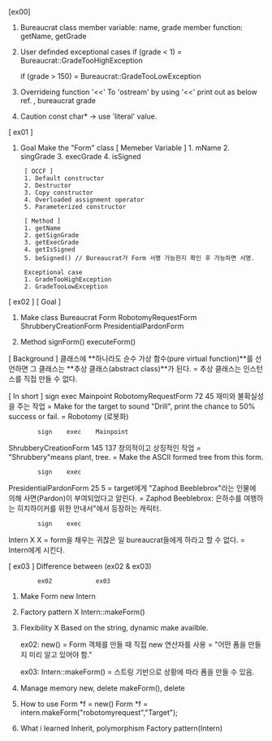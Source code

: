 [ex00]
1. Bureaucrat class
	member variable: name, grade
	member function: getName, getGrade

2. User definded exceptional cases
	if (grade < 1)
	= Bureaucrat::GradeTooHighException

	if (grade > 150)
	= Bureaucrat::GradeTooLowException

3. Overrideing function '<<'
	To 'ostream' by using '<<' print out as below ref.
	<name>, bureaucrat grade <grade>

4. Caution
	const char* -> use 'literal' value.
	
[ ex01 ]
1. Goal
    Make the "Form" class
        [ Memeber Variable ]
        1. mName
        2. singGrade
        3. execGrade
        4. isSigned
    
        [ OCCF ]
        1. Default constructor
        2. Destructor
        3. Copy constructor
        4. Overloaded assignment operator
        5. Parameterized constructor
        
        [ Method ]
        1. getName
        2. getSignGrade
        3. getExecGrade
        4. getIsSigned
        5. beSigned() // Bureaucrat가 Form 서명 가능한지 확인 후 가능하면 서명.

        Exceptional case
        1. GradeTooHighException
        2. GradeTooLowException
        
[ ex02 ]
[ Goal ]
 1. Make class
 	Bureaucrat
 	Form
 	RobotomyRequestForm
 	ShrubberyCreationForm
 	PresidentialPardonForm

 2. Method
 	signForm()
 	executeForm()

[ Background ]
클래스에 **하나라도 순수 가상 함수(pure virtual function)**를 선언하면
그 클래스는 **추상 클래스(abstract class)**가 된다.
= 추상 클래스는 인스턴스를 직접 만들 수 없다.

[ In short ]
			sign	exec	Mainpoint
RobotomyRequestForm	72	45	재미와 불확실성을 주는 작업
= Make for the target to sound "Drill", print the chance to 50% success or fail.
= Robotomy (로봇화)

			sign	exec	Mainpoint
ShrubberyCreationForm	145	137	창의적이고 상징적인 작업
= "Shrubbery"means plant, tree.
= Make the ASCII formed tree from this form.

			sign	exec
PresidentialPardonForm	25	5
= target에게 "Zaphod Beeblebrox"라는 인물에 의해 사면(Pardon)이 부여되었다고 알린다.
= Zaphod Beeblebrox: 은하수를 여행하는 히치하이커를 위한 안내서"에서 등장하는 캐릭터.

			sign	exec
Intern			X	X
= form을 채우는 귀찮은 일 bureaucrat들에게 하라고 할 수 없다.
= Intern에게 시킨다.

[ ex03 ]
 Difference between (ex02 & ex03)
 
 			ex02			ex03
1. Make Form		new			Intern
2. Factory pattern	X			Intern::makeForm()
3. Flexibility		X			Based on the string, dynamic make availble.

 	ex02: new()
 	= Form 객체를 만들 때 직접 new 연산자를 사용
 	=  "어떤 폼을 만들지 미리 알고 있어야 함."
 	
 	ex03: Intern::makeForm()
 	= 스트링 기반으로 상황에 따라 폼을 만들 수 있음.

4. Manage memory	new, delete		makeForm(), delete
5. How to use		Form *f = new()		Form *f = intern.makeForm("robotomyrequest","Target");
6. What i learned	Inherit, polymorphism	Factory pattern(Intern)
